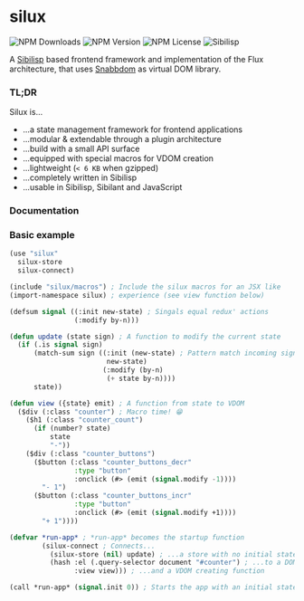 # silux
![NPM Downloads](https://img.shields.io/npm/dw/silux?color=343434&style=flat-square)
![NPM Version](https://img.shields.io/npm/v/silux?color=343434&style=flat-square)
![NPM License](https://img.shields.io/npm/l/silux?color=343434&style=flat-square)
![Sibilisp](https://img.shields.io/badge/build%20with-Sibilisp-000000?style=flat-square)

A [Sibilisp](https://github.com/urbandrone/sibilisp) based frontend framework and implementation of the Flux architecture, that uses [Snabbdom](https://github.com/snabbdom/snabbdom) as virtual DOM library. 

### TL;DR

Silux is...  
* ...a state management framework for frontend applications
* ...modular & extendable through a plugin architecture
* ...build with a small API surface
* ...equipped with special macros for VDOM creation
* ...lightweight (`< 6 KB` when gzipped)
* ...completely written in Sibilisp
* ...usable in Sibilisp, Sibilant and JavaScript


### Documentation



### Basic example

```lisp
(use "silux"
  silux-store
  silux-connect)

(include "silux/macros") ; Include the silux macros for an JSX like
(import-namespace silux) ; experience (see view function below)

(defsum signal ((:init new-state) ; Singals equal redux' actions
                (:modify by-n)))                            

(defun update (state sign) ; A function to modify the current state
  (if (.is signal sign)
      (match-sum sign ((:init (new-state) ; Pattern match incoming signals
                        new-state)
                       (:modify (by-n)
                        (+ state by-n))))
      state))

(defun view ({state} emit) ; A function from state to VDOM
  ($div (:class "counter") ; Macro time! 😁
    ($h1 (:class "counter_count")
      (if (number? state) 
          state
          "-"))
    ($div (:class "counter_buttons")
      ($button (:class "counter_buttons_decr"
                :type "button"
                :onclick (#> (emit (signal.modify -1))))
        "- 1")
      ($button (:class "counter_buttons_incr"
                :type "button"
                :onclick (#> (emit (signal.modify +1))))
        "+ 1"))))

(defvar *run-app* ; *run-app* becomes the startup function
        (silux-connect ; Connects...
          (silux-store (nil) update) ; ...a store with no initial state...
          (hash :el (.query-selector document "#counter") ; ...to a DOM element...
                :view view))) ; ...and a VDOM creating function

(call *run-app* (signal.init 0)) ; Starts the app with an initial state of 0
```


